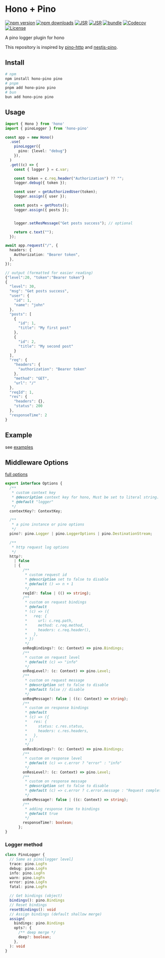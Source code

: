 # Hono + Pino

[![npm version][npm-version-src]][npm-version-href]
[![npm downloads][npm-downloads-src]][npm-downloads-href]
[![JSR][jsr-version-src]][jsr-version-href]
[![JSR][jsr-score-src]][jsr-score-href]
[![bundle][bundle-src]][bundle-href]
[![Codecov][codecov-src]][codecov-href]
[![License][license-src]][license-href]

A pino logger plugin for hono

This repository is inspired by [pino-http](https://github.com/pinojs/pino-http) and [nestjs-pino](https://github.com/iamolegga/nestjs-pino).

## Install

```bash
# npm
npm install hono-pino pino
# pnpm
pnpm add hono-pino pino
# bun
bun add hono-pino pino
```

## Usage

```ts
import { Hono } from 'hono'
import { pinoLogger } from 'hono-pino'

const app = new Hono()
  .use(
    pinoLogger({
      pino: {level: "debug"}
    }),
  )
  .get((c) => {
    const { logger } = c.var;

    const token = c.req.header("Authorization") ?? "";
    logger.debug({ token });

    const user = getAuthorizedUser(token);
    logger.assign({ user });

    const posts = getPosts();
    logger.assign({ posts });


    logger.setResMessage("Get posts success"); // optional

    return c.text("");
  });

await app.request("/", {
  headers: {
    Authorization: "Bearer token",
  },
});

// output (formatted for easier reading)
{"level":20, "token":"Bearer token"}
{
  "level": 30,
  "msg": "Get posts success",
  "user": {
    "id": 1,
    "name": "john"
  },
  "posts": [
    {
      "id": 1,
      "title": "My first post"
    },
    {
      "id": 2,
      "title": "My second post"
    }
  ],
  "req": {
    "headers": {
      "authorization": "Bearer token"
    },
    "method": "GET",
    "url": "/"
  },
  "reqId": 1,
  "res": {
    "headers": {},
    "status": 200
  },
  "responseTime": 2
}
```

## Example

see [examples](./examples/)

## Middleware Options

[full options](./src/types.ts)

```ts
export interface Options {
  /**
   * custom context key
   * @description context key for hono, Must be set to literal string.
   * @default "logger"
   */
  contextKey?: ContextKey;

  /**
   * a pino instance or pino options
   */
  pino?: pino.Logger | pino.LoggerOptions | pino.DestinationStream;

  /**
   * http request log options
   */
  http?:
    | false
    | {
        /**
         * custom request id
         * @description set to false to disable
         * @default () => n + 1
         */
        reqId?: false | (() => string);
        /**
         * custom on request bindings
         * @default
         * (c) => ({
         *   req: {
         *     url: c.req.path,
         *     method: c.req.method,
         *     headers: c.req.header(),
         *   },
         * })
         */
        onReqBindings?: (c: Context) => pino.Bindings;
        /**
         * custom on request level
         * @default (c) => "info"
         */
        onReqLevel?: (c: Context) => pino.Level;
        /**
         * custom on request message
         * @description set to false to disable
         * @default false // disable
         */
        onReqMessage?: false | ((c: Context) => string);
        /**
         * custom on response bindings
         * @default
         * (c) => ({
         *   res: {
         *     status: c.res.status,
         *     headers: c.res.headers,
         *   },
         * })
         */
        onResBindings?: (c: Context) => pino.Bindings;
        /**
         * custom on response level
         * @default (c) => c.error ? "error" : "info"
         */
        onResLevel?: (c: Context) => pino.Level;
        /**
         * custom on response message
         * @description set to false to disable
         * @default (c) => c.error ? c.error.message : "Request completed"
         */
        onResMessage?: false | ((c: Context) => string);
        /**
         * adding response time to bindings
         * @default true
         */
        responseTime?: boolean;
      };
}
```

### Logger method

```ts
class PinoLogger {
  // Same as pino[logger level]
  trace: pino.LogFn
  debug: pino.LogFn
  info: pino.LogFn
  warn: pino.LogFn
  error: pino.LogFn
  fatal: pino.LogFn

  // Get bindings (object)
  bindings(): pino.Bindings
  // Reset bindings
  resetBindings(): void
  // Assign bindings (default shallow merge)
  assign(
    bindings: pino.Bindings
    opts?: {
      /** deep merge */
      deep?: boolean;
    },
  ): void
}
```

<!-- Refs -->

[npm-version-src]: https://img.shields.io/npm/v/hono-pino
[npm-version-href]: https://npmjs.com/package/hono-pino
[npm-downloads-src]: https://img.shields.io/npm/dm/hono-pino
[npm-downloads-href]: https://npmjs.com/package/hono-pino
[jsr-version-src]: https://jsr.io/badges/@maou-shonen/hono-pino
[jsr-version-href]: https://jsr.io/@maou-shonen/hono-pino
[codecov-src]: https://img.shields.io/codecov/c/gh/maou-shonen/hono-pino/main
[jsr-score-src]: https://jsr.io/badges/@maou-shonen/hono-pino/score
[jsr-score-href]: https://jsr.io/@maou-shonen/hono-pino/score
[codecov-href]: https://codecov.io/gh/maou-shonen/hono-pino
[bundle-src]: https://img.shields.io/bundlephobia/minzip/hono-pino
[bundle-href]: https://bundlephobia.com/result?p=hono-pino
[license-src]: https://img.shields.io/github/license/maou-shonen/hono-pino.svg
[license-href]: https://github.com/maou-shonen/hono-pino/blob/main/LICENSE
